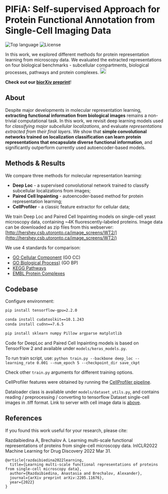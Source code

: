 # PIFiA: Self-supervised Approach for Protein Functional Annotation from Single-Cell Imaging Data

![Top language](https://img.shields.io/github/languages/top/arazd/pifia)
![License](https://img.shields.io/github/license/arazd/pifia)

In this work, we explored different methods for protein representation learning from microscopy data. We evaluated the extracted representations on four biological benchmarks - subcellular compartments, biological processes, pathways and protein complexes.
<img src="https://github.com/arazd/pifia/blob/main/images/pifia_icon.png" alt="PIFiA" width="20"/>

**Check out our [biorXiv preprint](https://www.biorxiv.org/content/10.1101/2023.02.24.529975v1)**!

## About
Despite major developments in molecular representation learning, **extracting functional information from biological images** remains a non-trivial
computational task. In this work, we revisit deep learning models used for *classifying major subcellular localizations*, and evaluate
*representations extracted from their final layers*. We show that **simple convolutional networks trained on localization classification can learn protein representations that encapsulate diverse functional information**, and significantly outperform currently used autoencoder-based models. 

## Methods & Results
We compare three methods for molecular representation learning:

* **Deep Loc** - a supervised convolutional network trained to classify subcellular localizations from images;
* **Paired Cell Inpainting** - autoencoder-based method for protein representation learning;
* **CellProfiler** - a classic feature extractor for cellular data;

We train Deep Loc and Paired Cell Inpainting models on single-cell yeast microscopy data, containing ~4K fluorescently-labeled proteins. Image data can be downloaded as zip files from this <span id="server">webserver</span>: [http://hershey.csb.utoronto.ca/image_screens/WT2/](http://hershey.csb.utoronto.ca/image_screens/WT2/)

We use 4 standards for comparison:
* [GO Cellular Component](http://geneontology.org/) (GO CC)
* [GO Biological Process)](http://geneontology.org/) (GO BP)
* [KEGG Pathways](https://www.genome.jp/kegg/pathway.html)
* [EMBL Protein Complexes](https://www.ebi.ac.uk/complexportal/home)



## Codebase
Configure environment:
```bash
pip install tensorflow-gpu=2.2.0

conda install cudatoolkit==10.1.243
conda install cudnn==7.6.5

pip install sklearn numpy Pillow argparse matplotlib
```

Code for DeepLoc and Paired Cell Inpainting models is based on TensorFlow 2 and available under ```models/keras_models.py```. 

To run train script, use:
```python train.py --backbone deep_loc --learning_rate 0.001 --num_epoch 5 --checkpoint_dir save_ckpt```

Check other ```train.py``` arguments for different training options.

CellProfiler features were obtained by running the [CellProfiler pipeline](https://cellprofiler.org/). 

Dataloader class is available under ```models/dataset_utils.py```, and contains reading / preprocessing / converting to tensorflow Dataset single-cell images in .tiff format. Link to server with cell image data is [above](#server).


## References 

If you found this work useful for your research, please cite:

Razdaibiedina A, Brechalov A. Learning multi-scale functional representations of proteins from single-cell microscopy data. InICLR2022 Machine Learning for Drug Discovery 2022 Mar 31.

```
@article{razdaibiedina2022learning,
  title={Learning multi-scale functional representations of proteins from single-cell microscopy data},
  author={Razdaibiedina, Anastasia and Brechalov, Alexander},
  journal={arXiv preprint arXiv:2205.11676},
  year={2022}
}
```

<!--The supervised model we used for representation learning was first introduced in this paper:

Kraus OZ, Grys BT, Ba J, Chong Y, Frey BJ, Boone C, Andrews BJ. Automated analysis of high‐content microscopy data with deep learning. Molecular systems biology. 2017 Apr;13(4):924.

```
@article{kraus2017automated,
  title={Automated analysis of high-content microscopy data with deep learning},
  author={Kraus, Oren Z and Grys, Ben T and Ba, Jimmy and Chong, Yolanda and Frey, Brendan J and Boone, Charles and Andrews, Brenda J},
  journal={Molecular systems biology},
  volume={13},
  number={4},
  pages={924},
  year={2017}
}
```
-->
